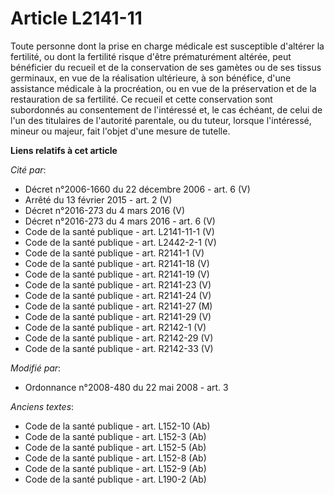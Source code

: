 # Article L2141-11

Toute personne dont la prise en charge médicale est susceptible d'altérer la fertilité, ou dont la fertilité risque d'être
prématurément altérée, peut bénéficier du recueil et de la conservation de ses gamètes ou de ses tissus germinaux, en vue de
la réalisation ultérieure, à son bénéfice, d'une assistance médicale à la procréation, ou en vue de la préservation et de la
restauration de sa fertilité. Ce recueil et cette conservation sont subordonnés au consentement de l'intéressé et, le cas
échéant, de celui de l'un des titulaires de l'autorité parentale, ou du tuteur, lorsque l'intéressé, mineur ou majeur, fait
l'objet d'une mesure de tutelle.

**Liens relatifs à cet article**

_Cité par_:

  - Décret n°2006-1660 du 22 décembre 2006 - art. 6 (V)
  - Arrêté du 13 février 2015 - art. 2 (V)
  - Décret n°2016-273 du 4 mars 2016 (V)
  - Décret n°2016-273 du 4 mars 2016 - art. 6 (V)
  - Code de la santé publique - art. L2141-11-1 (V)
  - Code de la santé publique - art. L2442-2-1 (V)
  - Code de la santé publique - art. R2141-1 (V)
  - Code de la santé publique - art. R2141-18 (V)
  - Code de la santé publique - art. R2141-19 (V)
  - Code de la santé publique - art. R2141-23 (V)
  - Code de la santé publique - art. R2141-24 (V)
  - Code de la santé publique - art. R2141-27 (M)
  - Code de la santé publique - art. R2141-29 (V)
  - Code de la santé publique - art. R2142-1 (V)
  - Code de la santé publique - art. R2142-29 (V)
  - Code de la santé publique - art. R2142-33 (V)

_Modifié par_:

  - Ordonnance n°2008-480 du 22 mai 2008 - art. 3

_Anciens textes_:

  - Code de la santé publique - art. L152-10 (Ab)
  - Code de la santé publique - art. L152-3 (Ab)
  - Code de la santé publique - art. L152-5 (Ab)
  - Code de la santé publique - art. L152-8 (Ab)
  - Code de la santé publique - art. L152-9 (Ab)
  - Code de la santé publique - art. L190-2 (Ab)
